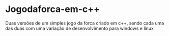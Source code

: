 # Jogodaforca-em-c++
Duas versões de um simples jogo da forca criado em c++, sendo cada uma das duas com uma variação de desenvolvimento para windows e linux
